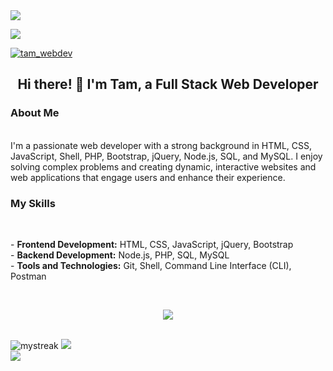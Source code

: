 <img src="https://github.com/halfrost/halfrost/blob/master/icons/header_.png" />

![](https://komarev.com/ghpvc/?username=Tam-BobManuel&color=blue)

<!-- FOLLOW ME -->
<a href="https://twitter.com/tam_webdev">
<img src="https://img.shields.io/twitter/follow/tam_webdev?logo=twitter&style=for-the-badge" alt="tam_webdev" />
</a>
<br>

<!--             MY ABOUT -->

<center><h2>Hi there! 👋 I'm Tam, a Full Stack Web Developer</h2></center>
<h3>About Me</h3><br>
I'm a passionate web developer with a strong background in HTML, CSS, JavaScript, Shell, PHP, Bootstrap, jQuery, Node.js, SQL, and MySQL. I enjoy solving complex problems and creating dynamic, interactive websites and web applications that engage users and enhance their experience.

<h3>My Skills</h3><br>
<p>
  - <strong>Frontend Development:</strong> HTML, CSS, JavaScript, jQuery, Bootstrap <br>
  - <strong>Backend Development:</strong> Node.js, PHP, SQL, MySQL <br>
  - <strong>Tools and Technologies:</strong> Git, Shell, Command Line Interface (CLI), Postman<br>
</p>
<br>
<p align="center">
  <a href="https://skillicons.dev">
    <img src="https://skillicons.dev/icons?i=git,js,nodejs,jquery,css,netlify,react,postman,php,mysql" />
  </a>
</p>

<!--   STREAK     -->
<br>
<img style="display:inline-block" src="https://github-readme-streak-stats.herokuapp.com/?user=Tam-BobManuel&theme=tokyonight" alt="mystreak"/>
<picture style="display:inline-block">
  <source 
    srcset="https://github-readme-stats.vercel.app/api?username=Tam-BobManuel&show_icons=true&theme=dark"
    media="(prefers-color-scheme: dark)"
  />
  <source
    srcset="https://github-readme-stats.vercel.app/api?username=Tam-BobManuel&show_icons=true"
    media="(prefers-color-scheme: light), (prefers-color-scheme: no-preference)"
  />
  <img src="https://github-readme-stats.vercel.app/api?username=Tam-BobManuel&show_icons=true" />
</picture>

<br>
<!--   Github throphy -->
<img src="https://github-profile-trophy.vercel.app/?username=Tam-BobManuel&theme=juicyfresh&no-bg=true" />
<br>





<!---
Tam-BobManuel/Tam-BobManuel is a ✨ special ✨ repository because its `README.md` (this file) appears on your GitHub profile.
You can click the Preview link to take a look at your changes.
--->
